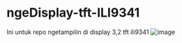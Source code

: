 # ngeDisplay-tft-ILI9341
Ini untuk repo ngetampilin di display 3,2 tft ili9341
![image](https://github.com/user-attachments/assets/b271bbe7-b05e-4179-a5b9-68d5531d21a6)

